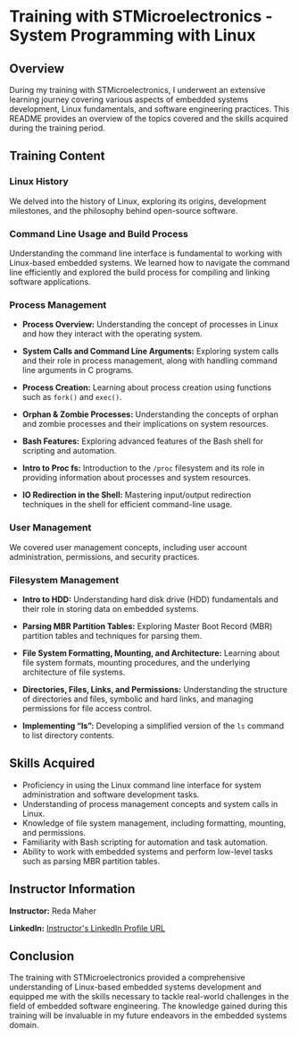 # Training with STMicroelectronics - System Programming with Linux

## Overview

During my training with STMicroelectronics, I underwent an extensive learning journey covering various aspects of embedded systems development, Linux fundamentals, and software engineering practices. This README provides an overview of the topics covered and the skills acquired during the training period.

## Training Content

### Linux History

We delved into the history of Linux, exploring its origins, development milestones, and the philosophy behind open-source software.

### Command Line Usage and Build Process

Understanding the command line interface is fundamental to working with Linux-based embedded systems. We learned how to navigate the command line efficiently and explored the build process for compiling and linking software applications.

### Process Management

- **Process Overview:** Understanding the concept of processes in Linux and how they interact with the operating system.
  
- **System Calls and Command Line Arguments:** Exploring system calls and their role in process management, along with handling command line arguments in C programs.
  
- **Process Creation:** Learning about process creation using functions such as `fork()` and `exec()`.

- **Orphan & Zombie Processes:** Understanding the concepts of orphan and zombie processes and their implications on system resources.

- **Bash Features:** Exploring advanced features of the Bash shell for scripting and automation.

- **Intro to Proc fs:** Introduction to the `/proc` filesystem and its role in providing information about processes and system resources.

- **IO Redirection in the Shell:** Mastering input/output redirection techniques in the shell for efficient command-line usage.

### User Management

We covered user management concepts, including user account administration, permissions, and security practices.

### Filesystem Management

- **Intro to HDD:** Understanding hard disk drive (HDD) fundamentals and their role in storing data on embedded systems.

- **Parsing MBR Partition Tables:** Exploring Master Boot Record (MBR) partition tables and techniques for parsing them.

- **File System Formatting, Mounting, and Architecture:** Learning about file system formats, mounting procedures, and the underlying architecture of file systems.

- **Directories, Files, Links, and Permissions:** Understanding the structure of directories and files, symbolic and hard links, and managing permissions for file access control.

- **Implementing “ls”:** Developing a simplified version of the `ls` command to list directory contents.

## Skills Acquired

- Proficiency in using the Linux command line interface for system administration and software development tasks.
- Understanding of process management concepts and system calls in Linux.
- Knowledge of file system management, including formatting, mounting, and permissions.
- Familiarity with Bash scripting for automation and task automation.
- Ability to work with embedded systems and perform low-level tasks such as parsing MBR partition tables.

## Instructor Information

**Instructor:** Reda Maher

**LinkedIn:** [Instructor's LinkedIn Profile URL](https://www.linkedin.com/in/redamaher/)

## Conclusion

The training with STMicroelectronics provided a comprehensive understanding of Linux-based embedded systems development and equipped me with the skills necessary to tackle real-world challenges in the field of embedded software engineering. The knowledge gained during this training will be invaluable in my future endeavors in the embedded systems domain.
